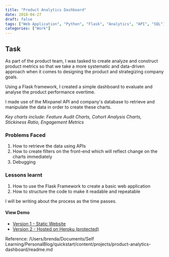 ```yaml
---
title: "Product Analytics Dashboard"
date: 2018-04-27
draft: false
tags: ["Web Application", "Python", "Flask", "Analytics", "API", "SQL"]
categories: ["Work"]
---
```


## Task
As part of the product team, I was tasked to create analyze and construct product metrics so that we take a more systematic and data-driven approach when it comes to designing the product and strategizing company goals. 

Using a Flask framework, I created a simple dashboard to evaluate and analyse the product performance overtime. 

I made use of the Mixpanel API and company's database to retrieve and manipulate the data in order to create these charts.

*Key charts include: Feature Audit Charts, Cohort Analysis Charts, Stickiness Ratio, Engagement Metrics*

### Problems Faced
1. How to retrieve the data using APIs
2. How to create filters on the front-end which will reflect change on the charts immediately
3. Debugging

### Lessons learnt
1. How to use the Flask Framework to create a basic web application
2. How to structure the code to make it readable and repeatable

I will be writing about the process as the time passes. 

#### View Demo
- [Version 1 - Static Website](http://donnydata.netlify.com)
- [Version 2 - Hosted on Heroku (protected)](https://flask-reporting-app.herokuapp.com/)

Reference:
    /Users/brenda/Documents/Self Learning/PersonalBlog/quickstart/content/projects/product-analytics-dashboard/readme.md